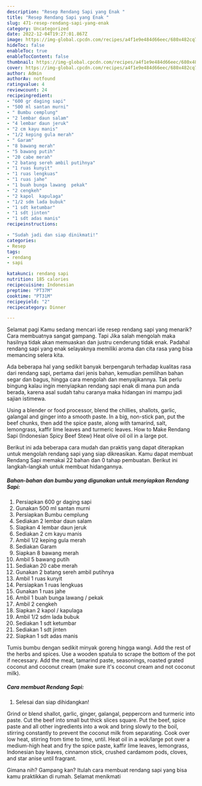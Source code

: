 ```yaml
---
description: "Resep Rendang Sapi yang Enak "
title: "Resep Rendang Sapi yang Enak "
slug: 471-resep-rendang-sapi-yang-enak
category: Uncategorized
date: 2022-12-04T19:27:01.867Z
image: https://img-global.cpcdn.com/recipes/a4f1e9e484d66eec/680x482cq70/rendang-sapi-foto-resep-utama.jpg
hideToc: false
enableToc: true
enableTocContent: false
thumbnail: https://img-global.cpcdn.com/recipes/a4f1e9e484d66eec/680x482cq70/rendang-sapi-foto-resep-utama.jpg
cover: https://img-global.cpcdn.com/recipes/a4f1e9e484d66eec/680x482cq70/rendang-sapi-foto-resep-utama.jpg
author: Admin
authorAv: notfound
ratingvalue: 4
reviewcount: 24
recipeingredient:
- "600 gr daging sapi"
- "500 ml santan murni"
- " Bumbu cemplung"
- "2 lembar daun salam"
- "4 lembar daun jeruk"
- "2 cm kayu manis"
- "1/2 keping gula merah"
- " Garam"
- "8 bawang merah"
- "5 bawang putih"
- "20 cabe merah"
- "2 batang sereh ambil putihnya"
- "1 ruas kunyit"
- "1 ruas lengkuas"
- "1 ruas jahe"
- "1 buah bunga lawang  pekak"
- "2 cengkeh"
- "2 kapol  kapulaga"
- "1/2 sdm lada bubuk"
- "1 sdt ketumbar"
- "1 sdt jinten"
- "1 sdt adas manis"
recipeinstructions:

- "Sudah jadi dan siap dinikmati!"
categories:
- Resep
tags:
- rendang
- sapi

katakunci: rendang sapi 
nutrition: 185 calories
recipecuisine: Indonesian
preptime: "PT37M"
cooktime: "PT31M"
recipeyield: "2"
recipecategory: Dinner

---
```



Selamat pagi Kamu sedang mencari ide resep rendang sapi yang menarik? Cara membuatnya sangat gampang. Tapi Jika salah mengolah maka hasilnya tidak akan memuaskan dan justru cenderung tidak enak. Padahal rendang sapi yang enak selayaknya memiliki aroma dan cita rasa yang bisa memancing selera kita.


Ada beberapa hal yang sedikit banyak berpengaruh terhadap kualitas rasa dari rendang sapi, pertama dari jenis bahan, kemudian pemilihan bahan segar dan bagus, hingga cara mengolah dan menyajikannya. Tak perlu bingung kalau ingin menyiapkan rendang sapi enak di mana pun anda berada, karena asal sudah tahu caranya maka hidangan ini mampu jadi sajian istimewa.

Using a blender or food processor, blend the chillies, shallots, garlic, galangal and ginger into a smooth paste. In a big, non-stick pan, put the beef chunks, then add the spice paste, along with tamarind, salt, lemongrass, kaffir lime leaves and turmeric leaves. How to Make Rendang Sapi (Indonesian Spicy Beef Stew) Heat olive oil oil in a large pot.


Berikut ini ada beberapa cara mudah dan praktis yang dapat diterapkan untuk mengolah rendang sapi yang siap dikreasikan. Kamu dapat membuat Rendang Sapi memakai 22 bahan dan 0 tahap pembuatan. Berikut ini langkah-langkah untuk membuat hidangannya.

<!--inarticleads1-->

##### Bahan-bahan dan bumbu yang digunakan untuk menyiapkan Rendang Sapi:

1. Persiapkan 600 gr daging sapi
1. Gunakan 500 ml santan murni
1. Persiapkan  Bumbu cemplung
1. Sediakan 2 lembar daun salam
1. Siapkan 4 lembar daun jeruk
1. Sediakan 2 cm kayu manis
1. Ambil 1/2 keping gula merah
1. Sediakan  Garam
1. Siapkan 8 bawang merah
1. Ambil 5 bawang putih
1. Sediakan 20 cabe merah
1. Gunakan 2 batang sereh ambil putihnya
1. Ambil 1 ruas kunyit
1. Persiapkan 1 ruas lengkuas
1. Gunakan 1 ruas jahe
1. Ambil 1 buah bunga lawang / pekak
1. Ambil 2 cengkeh
1. Siapkan 2 kapol / kapulaga
1. Ambil 1/2 sdm lada bubuk
1. Sediakan 1 sdt ketumbar
1. Sediakan 1 sdt jinten
1. Siapkan 1 sdt adas manis


Tumis bumbu dengan sedikit minyak goreng hingga wangi. Add the rest of the herbs and spices. Use a wooden spatula to scrape the bottom of the pot if necessary. Add the meat, tamarind paste, seasonings, roasted grated coconut and coconut cream (make sure it&#39;s coconut cream and not coconut milk). 

<!--inarticleads2-->

##### Cara membuat Rendang Sapi:


1. Selesai dan siap dihidangkan!

Grind or blend shallot, garlic, ginger, galangal, peppercorn and turmeric into paste. Cut the beef into small but thick slices square. Put the beef, spice paste and all other ingredients into a wok and bring slowly to the boil, stirring constantly to prevent the coconut milk from separating. Cook over low heat, stirring from time to time, until. Heat oil in a wok/large pot over a medium-high heat and fry the spice paste, kaffir lime leaves, lemongrass, Indonesian bay leaves, cinnamon stick, crushed cardamom pods, cloves, and star anise until fragrant. 

Gimana nih? Gampang kan? Itulah cara membuat rendang sapi yang bisa kamu praktikkan di rumah. Selamat menikmati
